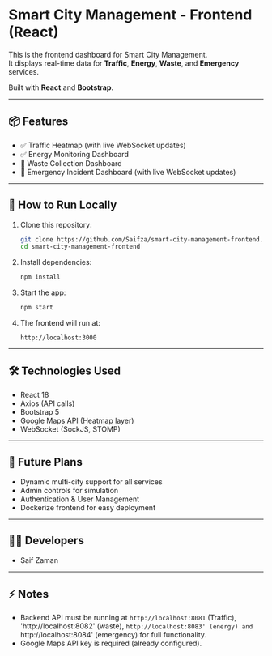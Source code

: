 # Smart City Management - Frontend (React)

This is the frontend dashboard for Smart City Management.  
It displays real-time data for **Traffic**, **Energy**, **Waste**, and **Emergency** services.

Built with **React** and **Bootstrap**.

---

## 📦 Features
- ✅ Traffic Heatmap (with live WebSocket updates)
- ✅ Energy Monitoring Dashboard
- 🔄 Waste Collection Dashboard 
- 🔄 Emergency Incident Dashboard (with live WebSocket updates)

---

## 🚀 How to Run Locally

1. Clone this repository:
    ```bash
    git clone https://github.com/Saifza/smart-city-management-frontend.git
    cd smart-city-management-frontend
    ```

2. Install dependencies:
    ```bash
    npm install
    ```

3. Start the app:
    ```bash
    npm start
    ```

4. The frontend will run at:
    ```
    http://localhost:3000
    ```

---

## 🛠️ Technologies Used
- React 18
- Axios (API calls)
- Bootstrap 5
- Google Maps API (Heatmap layer)
- WebSocket (SockJS, STOMP)

---

## 🔮 Future Plans
- Dynamic multi-city support for all services
- Admin controls for simulation
- Authentication & User Management
- Dockerize frontend for easy deployment

---

## 👨‍💻 Developers
- Saif Zaman

---

## ⚡ Notes
- Backend API must be running at `http://localhost:8081` (Traffic), 'http://localhost:8082' (waste), `http://localhost:8083' (energy) and `http://localhost:8084' (emergency)   for full      	functionality.
- Google Maps API key is required (already configured).

